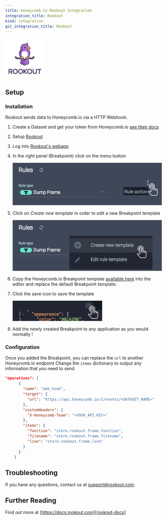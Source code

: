 ```yaml
---
title: Honeycomb.io-Rookout Integration
integration_title: Rookout
kind: integration
git_integration_title: Rookout
---
```


![logo][rookout-image]

## Setup

### Installation

Rookout sends data to Honeycomb.io via a HTTP Webhook.

1. Create a Dataset and get your token from Honeycomb.io [see their docs](honeycomb-token-docs-url)

2. Setup [Rookout][rookout-url]

3. Log into [Rookout's webapp][rookout-app-url]

1. In the right panel (Breakpoint) click on the menu button

    ![Breakpoint actions menu](screenshots/click_rule_action.png)

1. Click on *Create new template* in order to edit a new Breakpoint template

    ![Create new template button](screenshots/click_new_template.png)

1. Copy the Honeycomb.io Breakpoint template [available here](rule-template.json) into the editor and replace the default Breakpoint template.


1. Click the save icon to save the template

    ![Click Save Icon](screenshots/click_save.png)

1. Add the newly created Breakpoint to any application as you would normally !

### Configuration

Once you added the Breakpoint, you can replace the `url` to another Honeycomb.io endpoint
Change the `items` dictionary to output any information that you need to send

```json
"operations": [
      {
        "name": "web_hook",
        "target": {
          "url": "https://api.honeycomb.io/1/events/<DATASET_NAME>"
        },
        "customHeaders": {
          "X-Honeycomb-Team": "<YOUR_API_KEY>"
        },
        "items": {
          "function": "store.rookout.frame.function",
          "filename": "store.rookout.frame.filename",
          "line": "store.rookout.frame.line"
        }
      }
    ]
```

## Troubleshooting
If you have any questions, contact us at support@rookout.com.

## Further Reading
Find out more at [https://docs.rookout.com][rookout-docs]

[rookout-image]: logos/avatars-bot.png
[rookout-url]: https://docs.rookout.com/docs/getting-started.html
[rookout-docs]: https://docs.rookout.com/
[rookout-app-url]: https://app.rookout.com
[Honeycomb.io-token-docs-url]: https://docs.honeycomb.io/getting-data-in/send-your-first-events/
